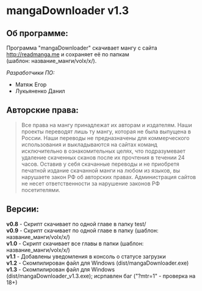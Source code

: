 # mangaDownloader v1.3
## Об программе:
Программа "mangaDownloader" скачивает мангу с сайта http://readmanga.me и сохраняет её по папкам  
(шаблон: название_манги/volx/x/).  

<i>Разработчики ПО:</i>
<ul>
  <li>Матяж Егор</li>
  <li>Лукьяненко Данил</li>
</ul>

## Авторские права:
> Все права на мангу принадлежат их авторам и издателям. Наши проекты переводят лишь ту мангу, которая не была выпущена в России. Наши переводы не предназначены для коммерческого использования и выкладываются на сайтах команд исключительно в ознакомительных целях, что подразумевает удаление скаченных сканов после их прочтения в течении 24 часов. Оставив у себя скачанные переводы и не приобретя печатной издание скачанной манги на любом из языков, вы нарушаете закон РФ об авторских правах. Администрация сайтов не несет ответственности за нарушение законов РФ посетителями.

## Версии:
<b>v0.8</b> - Скрипт скачивает по одной главе в папку test/  
<b>v0.9</b> - Скрипт скачивает по одной главе в папку (шаблон: название_манги/volx/x/)  
<b>v1.0</b> - Скрипт скачивает все главы в папки (шаблон: название_манги/volx/x/)  
<b>v1.1</b> - Добавлены уведомления в консоль о статусе загрузки  
<b>v1.2</b> - Скомпилирован файл для Windows (dist/mangaDownloader.exe)  
<b>v1.3</b> - Скомпилирован файл для Windows (dist/mangaDownloader_v1.3.exe); исрпавлен баг ("?mtr=1" - проверка на 18+)  